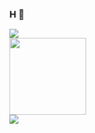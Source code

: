### H 👋
<div> <img src="https://metrics.lecoq.io/huangmouren?template=classic&config.timezone=Asia%2FShanghai"> </div>
<div> <img height="137px" src="https://github-readme-stats.vercel.app/api?username=huangmouren233&hide_title=true&hide_border=true&show_icons=trueline_height=21&text_color=000&icon_color=000&bg_color=0,ea6161,ffc64d,fffc4d,52fa5a&theme=graywhite" /> </div>
<div> <img src="https://github-readme-stats.vercel.app/api/top-langs/?username=huangmouren233&hide_title=true&hide_border=true&layout=compact&langs_count=6&text_color=000&icon_color=fff&bg_color=0,52fa5a,4dfcff,c64dff&theme=graywhite" /> </div>

